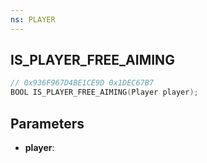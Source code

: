 ```yaml
---
ns: PLAYER
---
```

## IS_PLAYER_FREE_AIMING

```c
// 0x936F967D4BE1CE9D 0x1DEC67B7
BOOL IS_PLAYER_FREE_AIMING(Player player);
```

## Parameters
* **player**:
